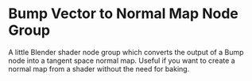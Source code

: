 # Bump Vector to Normal Map Node Group
 A little Blender shader node group which converts the output of a Bump node into a tangent space normal map. Useful if you want to create a normal map from a shader without the need for baking.
